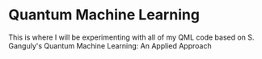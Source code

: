 # Quantum Machine Learning
This is where I will be experimenting with all of my QML code based on S. Ganguly's Quantum Machine Learning: An Applied Approach
